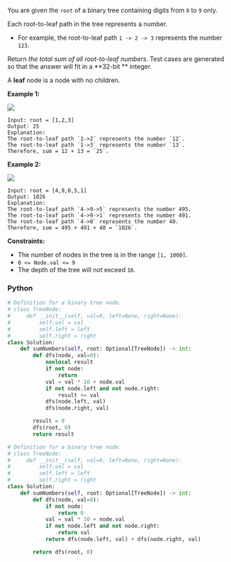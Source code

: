 You are given the  `root`  of a binary tree containing digits from  `0`  to  `9`  only.

Each root-to-leaf path in the tree represents a number.

- For example, the root-to-leaf path  `1 -> 2 -> 3`  represents the number  `123`.

Return  _the total sum of all root-to-leaf numbers_. Test cases are generated so that the answer will fit in a  **32-bit
**  integer.

A  **leaf**  node is a node with no children.

**Example 1:**

![](https://assets.leetcode.com/uploads/2021/02/19/num1tree.jpg)

```
Input: root = [1,2,3]
Output: 25
Explanation:
The root-to-leaf path `1->2` represents the number `12`.
The root-to-leaf path `1->3` represents the number `13`.
Therefore, sum = 12 + 13 = `25`.
```

**Example 2:**

![](https://assets.leetcode.com/uploads/2021/02/19/num2tree.jpg)

```
Input: root = [4,9,0,5,1]
Output: 1026
Explanation:
The root-to-leaf path `4->9->5` represents the number 495.
The root-to-leaf path `4->9->1` represents the number 491.
The root-to-leaf path `4->0` represents the number 40.
Therefore, sum = 495 + 491 + 40 = `1026`.
```

**Constraints:**

- The number of nodes in the tree is in the range  `[1, 1000]`.
- `0 <= Node.val <= 9`
- The depth of the tree will not exceed  `10`.

### Python

```python
# Definition for a binary tree node.
# class TreeNode:
#     def __init__(self, val=0, left=None, right=None):
#         self.val = val
#         self.left = left
#         self.right = right
class Solution:
    def sumNumbers(self, root: Optional[TreeNode]) -> int:
        def dfs(node, val=0):
            nonlocal result
            if not node:
                return
            val = val * 10 + node.val
            if not node.left and not node.right:
                result += val
            dfs(node.left, val)
            dfs(node.right, val)

        result = 0
        dfs(root, 0)
        return result
```

```python
# Definition for a binary tree node.
# class TreeNode:
#     def __init__(self, val=0, left=None, right=None):
#         self.val = val
#         self.left = left
#         self.right = right
class Solution:
    def sumNumbers(self, root: Optional[TreeNode]) -> int:
        def dfs(node, val=0):
            if not node:
                return 0
            val = val * 10 + node.val
            if not node.left and not node.right:
                return val
            return dfs(node.left, val) + dfs(node.right, val)

        return dfs(root, 0)
```
